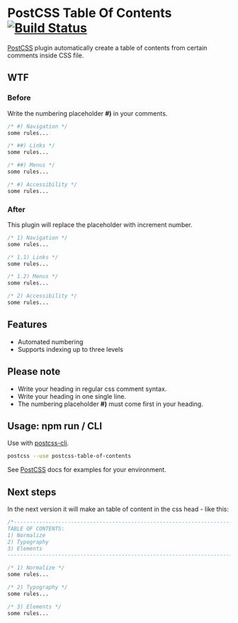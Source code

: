 # PostCSS Table Of Contents [![Build Status][ci-img]][ci]

[PostCSS] plugin automatically create a table of contents from certain comments inside CSS file.

[PostCSS]: https://github.com/postcss/postcss
[ci-img]:  https://travis-ci.org/HeikoMamerow/postcss-table-of-contents.svg
[ci]:      https://travis-ci.org/HeikoMamerow/postcss-table-of-contents

## WTF
### Before
Write the numbering placeholder **#)** in your comments.
```css
/* #) Navigation */
some rules...

/* ##) Links */
some rules...

/* ##) Menus */
some rules...

/* #) Accessibility */
some rules...
```

### After
This plugin will replace the placeholder with increment number.
```css
/* 1) Navigation */
some rules...

/* 1.1) Links */
some rules...

/* 1.2) Menus */
some rules...

/* 2) Accessibility */
some rules...
```

## Features
* Automated numbering
* Supports indexing up to three levels

## Please note
* Write your heading in regular css comment syntax.
* Write your heading in one single line.
* The numbering placeholder **#)** must come first in your heading.

## Usage: npm run / CLI
Use with [postcss-cli](https://github.com/postcss/postcss-cli).

```sh
postcss --use postcss-table-of-contents
```
See [PostCSS] docs for examples for your environment.

## Next steps
In the next version it will make an table of content in the css head - like this:

```css
/*------------------------------------------------------------------------------
TABLE OF CONTENTS:
1) Normalize
2) Typography
3) Elements
------------------------------------------------------------------------------*/

/* 1) Normalize */
some rules...

/* 2) Typography */
some rules...

/* 3) Elements */
some rules...
```
